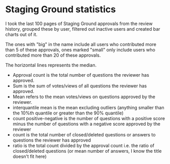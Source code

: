 # Staging Ground statistics

I took the last 100 pages of Staging Ground approvals from the review history, grouped these by user, filtered out inactive users and created bar charts out of it.

The ones with "big" in the name include all users who contributed more than 5 of these approvals, ones marked "small" only include users who contributed more than 20 of these approvals.

The horizontal lines represents the median.

- Approval count is the total number of questions the reviewer has approved.
- Sum is the sum of votes/views of all questions the reviewer has approved.
- Mean refers to the mean votes/views on questions approved by the reviewer.
- interquantile mean is the mean excluding outliers (anything smaller than the 10%th quantile or greater than the 90% quantile)
- count positive-negative is the number of questions with a positive score minus the number of questions with a negative score approved by the reviewer
- count is the total number of closed/deleted questions or answers to questions the reviewer has approved
- ratio is the total count divided by the approval count i.e. the ratio of closed/deleted questions (or mean number of answers, I know the title doesn't fit here)

